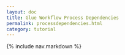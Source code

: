 ```yaml
---
layout: doc
title: Glue Workflow Process Dependencies
permalink: processdependencies.html
category: tutorial
---
```



{% include nav.markdown %}
